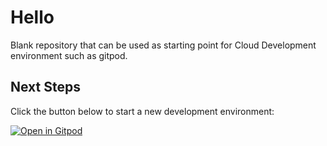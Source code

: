 # Hello

Blank repository that can be used as starting point for Cloud Development environment such as gitpod.

## Next Steps

Click the button below to start a new development environment:

[![Open in Gitpod](https://gitpod.io/button/open-in-gitpod.svg)](https://gitpod.io/#https://github.com/rioastamal/blank)
